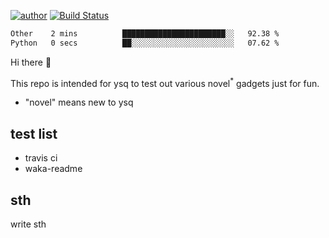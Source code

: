 [![author](https://img.shields.io/badge/author-ysq-green)](https://github.com/Yang-Shiqin)
[![Build Status](https://app.travis-ci.com/Yang-Shiqin/testall.svg?branch=main)](https://app.travis-ci.com/Yang-Shiqin/testall)

<!--START_SECTION:waka-->

```txt
Other    2 mins          ███████████████████████░░   92.38 %
Python   0 secs          ██░░░░░░░░░░░░░░░░░░░░░░░   07.62 %
```

<!--END_SECTION:waka-->

Hi there 👋

This repo is intended for ysq to test out various novel<sup>*</sup> gadgets just for fun.

- "novel" means new to ysq

## test list
- travis ci
- waka-readme


## sth
write sth

